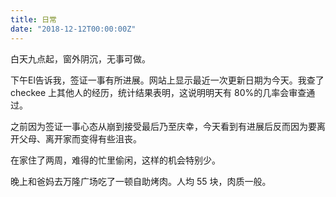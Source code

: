 ```yaml
---
title: 日常
date: "2018-12-12T00:00:00Z"
---
```


白天九点起，窗外阴沉，无事可做。

下午El告诉我，签证一事有所进展。网站上显示最近一次更新日期为今天。我查了 checkee 上其他人的经历，统计结果表明，这说明明天有 80%的几率会审查通过。

之前因为签证一事心态从崩到接受最后乃至庆幸，今天看到有进展后反而因为要离开父母、离开家而变得有些沮丧。

在家住了两周，难得的忙里偷闲，这样的机会特别少。

晚上和爸妈去万隆广场吃了一顿自助烤肉。人均 55 块，肉质一般。
